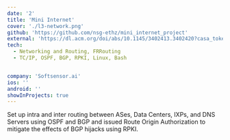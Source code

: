 ```yaml
---
date: '2'
title: 'Mini Internet'
cover: './l3-network.png'
github: 'https://github.com/nsg-ethz/mini_internet_project'
external: 'https://dl.acm.org/doi/abs/10.1145/3402413.3402420?casa_token=mi_RIBtg0y8AAAAA:m0SWvI-1Z8bEzgSIc7BjIxj8kitneAKGxvjhYiybnxvUQcBfWnpcE6WEKiAIs1pgz9Es4KvOUBpBIA'
tech:
  - Networking and Routing, FRRouting 
  - TC/IP, OSPF, BGP, RPKI, Linux, Bash


company: 'Softsensor.ai'
ios: ''
android: ''
showInProjects: true
---
```



Set up intra and inter routing between ASes, Data Centers, IXPs, and DNS Servers using OSPF and BGP and issued Route Origin Authorization to mitigate the effects of BGP hijacks using RPKI.